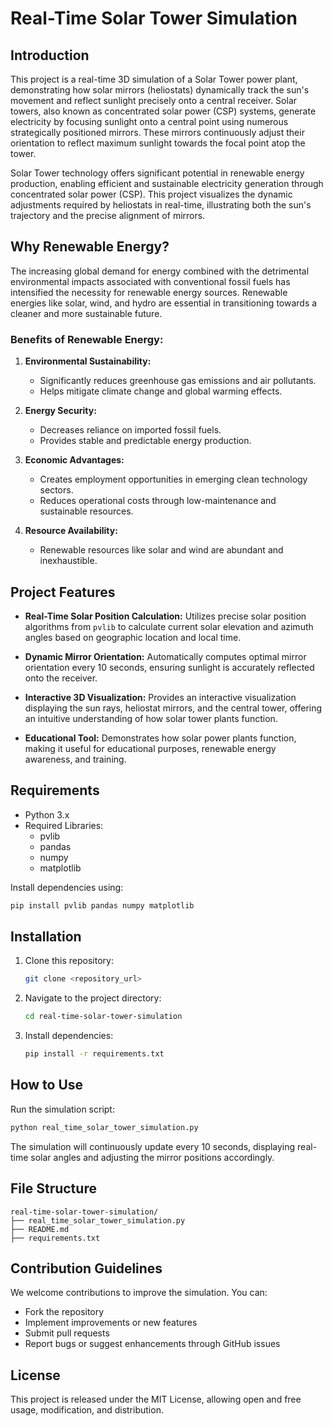 # Real-Time Solar Tower Simulation

## Introduction

This project is a real-time 3D simulation of a Solar Tower power plant, demonstrating how solar mirrors (heliostats) dynamically track the sun's movement and reflect sunlight precisely onto a central receiver. Solar towers, also known as concentrated solar power (CSP) systems, generate electricity by focusing sunlight onto a central point using numerous strategically positioned mirrors. These mirrors continuously adjust their orientation to reflect maximum sunlight towards the focal point atop the tower.

Solar Tower technology offers significant potential in renewable energy production, enabling efficient and sustainable electricity generation through concentrated solar power (CSP). This project visualizes the dynamic adjustments required by heliostats in real-time, illustrating both the sun's trajectory and the precise alignment of mirrors.

## Why Renewable Energy?

The increasing global demand for energy combined with the detrimental environmental impacts associated with conventional fossil fuels has intensified the necessity for renewable energy sources. Renewable energies like solar, wind, and hydro are essential in transitioning towards a cleaner and more sustainable future.

### Benefits of Renewable Energy:

1. **Environmental Sustainability:**
   - Significantly reduces greenhouse gas emissions and air pollutants.
   - Helps mitigate climate change and global warming effects.

2. **Energy Security:**
   - Decreases reliance on imported fossil fuels.
   - Provides stable and predictable energy production.

3. **Economic Advantages:**
   - Creates employment opportunities in emerging clean technology sectors.
   - Reduces operational costs through low-maintenance and sustainable resources.

3. **Resource Availability:**
   - Renewable resources like solar and wind are abundant and inexhaustible.

## Project Features

- **Real-Time Solar Position Calculation:** Utilizes precise solar position algorithms from `pvlib` to calculate current solar elevation and azimuth angles based on geographic location and local time.

- **Dynamic Mirror Orientation:** Automatically computes optimal mirror orientation every 10 seconds, ensuring sunlight is accurately reflected onto the receiver.

- **Interactive 3D Visualization:** Provides an interactive visualization displaying the sun rays, heliostat mirrors, and the central tower, offering an intuitive understanding of how solar tower plants function.

- **Educational Tool:** Demonstrates how solar power plants function, making it useful for educational purposes, renewable energy awareness, and training.

## Requirements

- Python 3.x
- Required Libraries:
  - pvlib
  - pandas
  - numpy
  - matplotlib

Install dependencies using:

```bash
pip install pvlib pandas numpy matplotlib
```

## Installation

1. Clone this repository:
   ```bash
   git clone <repository_url>
   ```

2. Navigate to the project directory:
   ```bash
   cd real-time-solar-tower-simulation
   ```

3. Install dependencies:
   ```bash
   pip install -r requirements.txt
   ```

## How to Use

Run the simulation script:
```bash
python real_time_solar_tower_simulation.py
```

The simulation will continuously update every 10 seconds, displaying real-time solar angles and adjusting the mirror positions accordingly.

## File Structure

```
real-time-solar-tower-simulation/
├── real_time_solar_tower_simulation.py
├── README.md
├── requirements.txt
```

## Contribution Guidelines

We welcome contributions to improve the simulation. You can:
- Fork the repository
- Implement improvements or new features
- Submit pull requests
- Report bugs or suggest enhancements through GitHub issues

## License

This project is released under the MIT License, allowing open and free usage, modification, and distribution.

